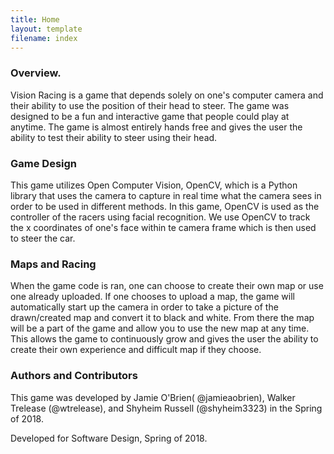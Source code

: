 ```yaml
---
title: Home
layout: template
filename: index
--- 
```


### Overview.
Vision Racing is a game that depends solely on one's computer camera and their ability to use the position of their head to steer. The game was designed to be a fun and interactive game that people could play at anytime. The game is almost entirely hands free and gives the user the ability to test their ability to steer using their head.

### Game Design
This game utilizes Open Computer Vision, OpenCV, which is a Python library that uses the camera to capture in real time what the camera sees in order to be used in different methods. In this game, OpenCV is used as the controller of the racers using facial recognition. We use OpenCV to track the x coordinates of one's face within te camera frame which is then used to steer the car.

### Maps and Racing
When the game code is ran, one can choose to create their own map or use one already uploaded. If one chooses to upload a map, the game will automatically start up the camera in order to take a picture of the drawn/created map and convert it to black and white. From there the map will be a part of the game and allow you to use the new map at any time. This allows the game to continuously grow and gives the user the ability to create their own experience and difficult map if they choose.

### Authors and Contributors
This game was developed by Jamie  O'Brien( @jamieaobrien), Walker Trelease (@wtrelease), and Shyheim Russell (@shyheim3323) in the Spring of 2018. 

Developed for Software Design, Spring of 2018.
